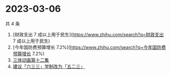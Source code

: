 # 2023-03-06

共 4 条

<!-- BEGIN -->
<!-- 最后更新时间 Mon Mar 06 2023 03:10:24 GMT+0800 (China Standard Time) -->

1. [财政支出 7 成以上用于民生](https://www.zhihu.com/search?q=财政支出 7
   成以上用于民生)
1. [今年国防费预算增长 7.2%](https://www.zhihu.com/search?q=今年国防费预算增长
   7.2%)
1. [三体动画第十二集](https://www.zhihu.com/search?q=三体动画第十二集)
1. [建议「六三三」学制改为「五二三」](https://www.zhihu.com/search?q=建议「六三三」学制改为「五二三」)

<!-- END -->

